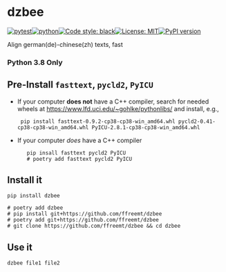 # dzbee
[![pytest](https://github.com/ffreemt/dzbee/actions/workflows/routine-tests.yml/badge.svg)](https://github.com/ffreemt/dzbee/actions)[![python](https://img.shields.io/static/v1?label=python+&message=3.8%2B&color=blue)](https://www.python.org/downloads/)[![Code style: black](https://img.shields.io/badge/code%20style-black-000000.svg)](https://github.com/psf/black)[![License: MIT](https://img.shields.io/badge/License-MIT-yellow.svg)](https://opensource.org/licenses/MIT)[![PyPI version](https://badge.fury.io/py/dzbee.svg)](https://badge.fury.io/py/dzbee)

Align german(de)-chinese(zh) texts, fast

### Python 3.8 Only

## Pre-Install `fasttext`, `pycld2`, `PyICU`
*   If your computer **does not** have a C++ compiler,
 search for needed wheels at  https://www.lfd.uci.edu/~gohlke/pythonlibs/ and install, e.g.,
    ```
     pip install fasttext-0.9.2-cp38-cp38-win_amd64.whl pycld2-0.41-cp38-cp38-win_amd64.whl PyICU-2.8.1-cp38-cp38-win_amd64.whl
    ```
*   If your computer *does* have a C++ compiler
    ```
       pip insall fasttext pycld2 PyICU
       # poetry add fasttext pycld2 PyICU
    ```

## Install it

```shell
pip install dzbee

# poetry add dzbee
# pip install git+https://github.com/ffreemt/dzbee
# poetry add git+https://github.com/ffreemt/dzbee
# git clone https://github.com/ffreemt/dzbee && cd dzbee
```

## Use it
```bash
dzbee file1 file2

```
